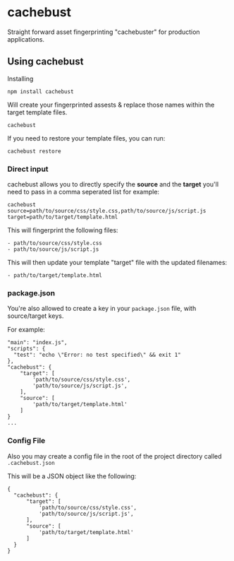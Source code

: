 # cachebust

Straight forward asset fingerprinting "cachebuster" for production applications.

## Using cachebust

Installing

`npm install cachebust`

Will create your fingerprinted assests & replace those names within the
target template files.

`cachebust`

If you need to restore your template files, you can run:

`cachebust restore`

### Direct input

cachebust allows you to directly specify the **source** and the **target**
you'll need to pass in a comma seperated list for example:

`cachebust source=path/to/source/css/style.css,path/to/source/js/script.js target=path/to/target/template.html`

This will fingerprint the following files:

    - path/to/source/css/style.css
    - path/to/source/js/script.js

This will then update your template "target" file with the updated filenames:

    - path/to/target/template.html

### package.json

You're also allowed to create a key in your `package.json` file, with source/target keys.

For example:

    "main": "index.js",
    "scripts": {
      "test": "echo \"Error: no test specified\" && exit 1"
    },
    "cachebust": {
        "target": [
            'path/to/source/css/style.css',
            'path/to/source/js/script.js',
        ],
        "source": [
            'path/to/target/template.html'
        ]
    }
    ...

### Config File

Also you may create a config file in the root of the project directory called `.cachebust.json`

This will be a JSON object like the following:

    {
      "cachebust": {
          "target": [
              'path/to/source/css/style.css',
              'path/to/source/js/script.js',
          ],
          "source": [
              'path/to/target/template.html'
          ]
      }
    }
